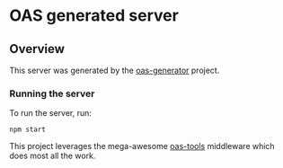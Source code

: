 # OAS generated server

## Overview

This server was generated by the [oas-generator](https://github.com/isa-group/oas-generator) project.

### Running the server

To run the server, run:

```
npm start
```

This project leverages the mega-awesome [oas-tools](https://github.com/isa-group/oas-tools) middleware which does most all the work.
